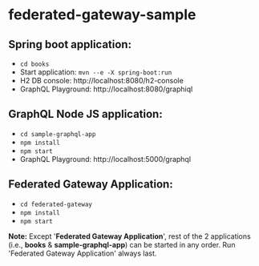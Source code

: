 # federated-gateway-sample
## Spring boot application:
- `cd books`
- Start application: `mvn --e -X spring-boot:run`
- H2 DB console: http://localhost:8080/h2-console
- GraphQL Playground: http://localhost:8080/graphiql

## GraphQL Node JS application:
- `cd sample-graphql-app`
- `npm install`
- `npm start`
- GraphQL Playground: http://localhost:5000/graphql

## Federated Gateway Application:
- `cd federated-gateway`
- `npm install`
- `npm start`

**Note:** Except '**Federated Gateway Application**', rest of the 2 applications (i.e., **books** & **sample-graphql-app**) can be started in any order. Run 'Federated Gateway Application' always last.
